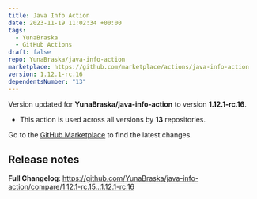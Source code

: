 ```yaml
---
title: Java Info Action
date: 2023-11-19 11:02:34 +00:00
tags:
  - YunaBraska
  - GitHub Actions
draft: false
repo: YunaBraska/java-info-action
marketplace: https://github.com/marketplace/actions/java-info-action
version: 1.12.1-rc.16
dependentsNumber: "13"
---
```



Version updated for **YunaBraska/java-info-action** to version **1.12.1-rc.16**.
- This action is used across all versions by **13** repositories.

Go to the [GitHub Marketplace](https://github.com/marketplace/actions/java-info-action) to find the latest changes.

## Release notes

**Full Changelog**: https://github.com/YunaBraska/java-info-action/compare/1.12.1-rc.15...1.12.1-rc.16
